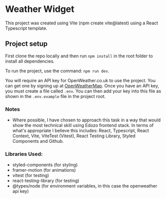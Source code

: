 # Weather Widget

This project was created using Vite (npm create vite@latest) using a React Typescript template. 

## Project setup
First clone the repo locally and then run `npm install` in the root folder to install all dependencies.

To run the project, use the command: `npm run dev`.

You will require an API key for OpenWeather.co.uk to use the project. You can get one by signing up at [OpenWeatherMap](https://openweathermap.org/). Once you have an API key, you must create a file called `.env`. You can then add your key into this file as shown in the `.env.example` file in the project root. 

### Notes
- Where possible, I have chosen to approach this task in a way that would show the most technical skill using Edozo frontend stack. In terms of what's appropriate I believe this includes: React, Typescript, React Context, Vite, ViteTest (Vitest), React Testing Library, Styled Components and Github.

### Libraries Used:
- styled-components (for styling)
- framer-motion (for animations)
- vitest (for testing)
- react-testing-library (for testing)
- @types/node (for environment variables, in this case the openweather api key)